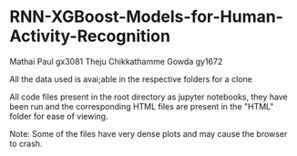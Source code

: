 # RNN-XGBoost-Models-for-Human-Activity-Recognition

Mathai Paul gx3081
Theju Chikkathamme Gowda gy1672

All the data used is avai;able in the respective folders for a clone

All code files present in the root directory as jupyter notebooks, they have been run and the corresponding HTML files are present in the "HTML" folder for ease of viewing.

Note: Some of the files have very dense plots and may cause the browser to crash.
